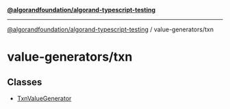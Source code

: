 [**@algorandfoundation/algorand-typescript-testing**](../../README.md)

***

[@algorandfoundation/algorand-typescript-testing](../../README.md) / value-generators/txn

# value-generators/txn

## Classes

- [TxnValueGenerator](classes/TxnValueGenerator.md)

